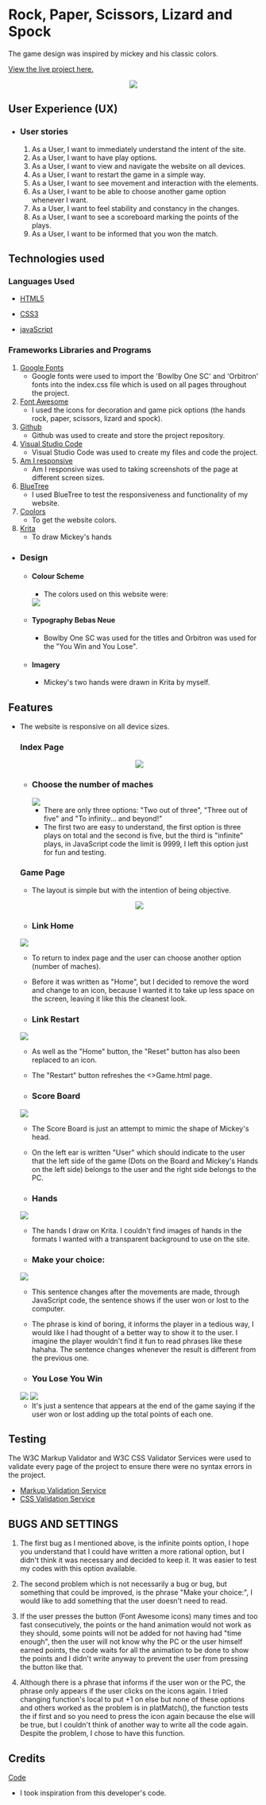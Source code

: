# Rock, Paper, Scissors, Lizard and Spock

The game design was inspired by mickey and his classic colors.

[View the live project here.](https://kroutm.github.io/RockPaperScissorsLizardSpock/)
<p align="center"><img src="screenshots/FireShot Capture 074 - Am I Responsive_ - ui.dev.png"></p>

## User Experience (UX)

-   ### User stories

    1. As a User, I want to immediately understand the intent of the site.
    2. As a User, I want to have play options.
    3. As a User, I want to view and navigate the website on all devices.
    4. As a User, I want to restart the game in a simple way.
    5. As a User, I want to see movement and interaction with the elements.
    6. As a User, I want to be able to choose another game option whenever I want.
    7. As a User, I want to feel stability and constancy in the changes.
    8. As a User, I want to see a scoreboard marking the points of the plays.
    9. As a User, I want to be informed that you won the match.

## Technologies used

### Languages Used

- [HTML5](https://en.wikipedia.org/wiki/HTML5)

- [CSS3](https://en.wikipedia.org/wiki/CSS)

- [javaScript](https://en.wikipedia.org/wiki/JavaScript)

### Frameworks Libraries and Programs

1. [Google Fonts](https://fonts.google.com/)
    - Google fonts were used to import the 'Bowlby One SC' and 'Orbitron' fonts into the index.css file which is used on all pages throughout the project.
1. [Font Awesome](https://fontawesome.com/)
    - I used the icons for decoration and game pick options (the hands rock, paper, scissors, lizard and spock).
1. [Github](https://github.com/)
    - Github was used to create and store the project repository.
1. [Visual Studio Code](https://code.visualstudio.com/)
    - Visual Studio Code was used to create my files and code the project.
1. [Am I responsive](http://ami.responsivedesign.is/)
    - Am I responsive was used to taking screenshots of the page at different screen sizes.
1. [BlueTree](https://bluetree.ai/screenfly/)
    - I used BlueTree to test the responsiveness and functionality of my website.
1. [Coolors](https://coolors.co/)
    - To get the website colors.
1. [Krita](https://krita.org/en/)
    - To draw Mickey's hands

-   ### Design
    -   #### Colour Scheme
        -   The colors used on this website were:
        <img src="screenshots/Mickey.png">

    -   #### Typography Bebas Neue
        -   Bowlby One SC was used for the titles and Orbitron was used for the "You Win and You Lose".

    -   #### Imagery
        -   Mickey's two hands were drawn in Krita by myself.

## Features
- The website is responsive on all device sizes.

    ### Index Page
    <p align="center"><img src="screenshots/FireShot Capture 074 - Am I Responsive_ - ui.dev.png"></p>

    - ### Choose the number of maches
        <img src="screenshots/Number of maches.png">

        - There are only three options: "Two out of three", "Three out of five" and "To infinity... and beyond!"
        - The first two are easy to understand, the first option is three plays on total and the second is five, but the third is "infinite" plays, in JavaScript code the limit is 9999, I left this option just for fun and testing.

    ### Game Page
    - The layout is simple but with the intention of being objective.

    <p align="center"><img src="screenshots/FireShot Capture 073 - Am I Responsive_ - ui.dev.png"></p>

    - ### Link Home
    <img src="screenshots/Home.png">
    
    - To return to index page and the user can choose another option (number of maches).
    - Before it was written as "Home", but I decided to remove the word and change to an icon, because I wanted it to take up less space on the screen, leaving it like this the cleanest look.

    - ### Link Restart
    <img src="screenshots/Restart.png">

    - As well as the "Home" button, the "Reset" button has also been replaced to an icon.
    - The "Restart" button refreshes the <>Game.html page.

    - ### Score Board
    <img src="screenshots/Score Board.png">

    - The Score Board is just an attempt to mimic the shape of Mickey's head.
    - On the left ear is written "User" which should indicate to the user that the left side of the game (Dots on the Board and Mickey's Hands on the left side) belongs to the user and the right side belongs to the PC.

    - ### Hands
    <img src="screenshots/Hands.png">

    - The hands I draw on Krita. I couldn't find images of hands in the formats I wanted with a transparent background to use on the site.

    - ### Make your choice:
    <img src="screenshots/Make your choice.png">

    - This sentence changes after the movements are made, through JavaScript code, the sentence shows if the user won or lost to the computer.
    - The phrase is kind of boring, it informs the player in a tedious way, I would like I had thought of a better way to show it to the user. I imagine the player wouldn't find it fun to read phrases like these hahaha. The sentence changes whenever the result is different from the previous one.

    - ### You Lose You Win
    <img src="screenshots/Lose.png">
    <img src="screenshots/Win.png">

    - It's just a sentence that appears at the end of the game saying if the user won or lost adding up the total points of each one.

## Testing
The W3C Markup Validator and W3C CSS Validator Services were used to validate every page of the project to ensure there were no syntax errors in the project.

- [Markup Validation Service](https://validator.w3.org/)
- [CSS Validation Service](https://jigsaw.w3.org/css-validator/)

## BUGS AND SETTINGS

1. The first bug as I mentioned above, is the infinite points option, I hope you understand that I could have written a more rational option, but I didn't think it was necessary and decided to keep it. It was easier to test my codes with this option available.

2. The second problem which is not necessarily a bug or bug, but something that could be improved, is the phrase "Make your choice:", I would like to add something that the user doesn't need to read.

3. If the user presses the button (Font Awesome icons) many times and too fast consecutively, the points or the hand animation would not work as they should, some points will not be added for not having had "time enough", then the user will not know why the PC or the user himself earned points, the code waits for all the animation to be done to show the points and I didn't write anyway to prevent the user from pressing the button like that.

4. Although there is a phrase that informs if the user won or the PC, the phrase only appears if the user clicks on the icons again. I tried changing function's local to put +1 on else but none of these options and others worked as the problem is in platMatch(), the function tests the if first and so you need to press the icon again because the else will be true, but I couldn't think of another way to write all the code again. Despite the problem, I chose to have this function.

## Credits

[Code](https://github.com/developedbyed/rock-paper-scissor)
+ I took inspiration from this developer's code.